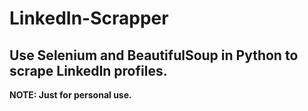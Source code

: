 # LinkedIn-Scrapper

## Use Selenium and BeautifulSoup in Python to scrape LinkedIn profiles.

**NOTE: Just for personal use.**
